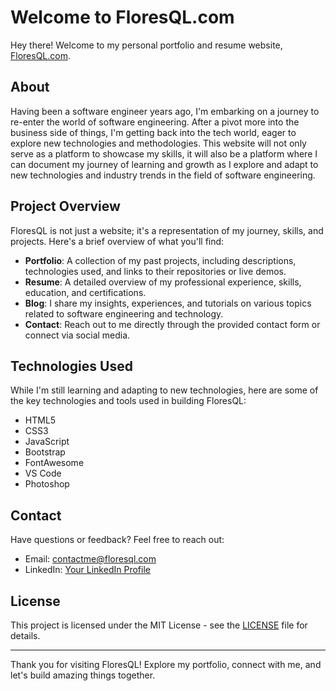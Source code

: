 # Welcome to FloresQL.com

Hey there! Welcome to my personal portfolio and resume website, [FloresQL.com](https://floresql.com). 

## About

Having been a software engineer years ago, I'm embarking on a journey to re-enter the world of software engineering. After a pivot more into the business side of things, I'm getting back into the tech world, eager to explore new technologies and methodologies. This website will not only serve as a platform to showcase my skills, it will also be a platform where I can document my journey of learning and growth as I explore and adapt to new technologies and industry trends in the field of software engineering.

## Project Overview

FloresQL is not just a website; it's a representation of my journey, skills, and projects. Here's a brief overview of what you'll find:

- **Portfolio**: A collection of my past projects, including descriptions, technologies used, and links to their repositories or live demos.
- **Resume**: A detailed overview of my professional experience, skills, education, and certifications.
- **Blog**: I share my insights, experiences, and tutorials on various topics related to software engineering and technology.
- **Contact**: Reach out to me directly through the provided contact form or connect via social media.

## Technologies Used

While I'm still learning and adapting to new technologies, here are some of the key technologies and tools used in building FloresQL:

- HTML5
- CSS3
- JavaScript
- Bootstrap
- FontAwesome
- VS Code
- Photoshop

## Contact

Have questions or feedback? Feel free to reach out:

- Email: contactme@floresql.com
- LinkedIn: [Your LinkedIn Profile](https://www.linkedin.com/in/floresql/)

## License

This project is licensed under the MIT License - see the [LICENSE](LICENSE) file for details.

---

Thank you for visiting FloresQL! Explore my portfolio, connect with me, and let's build amazing things together.
